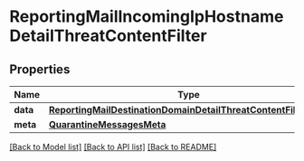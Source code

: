 # ReportingMailIncomingIpHostnameDetailThreatContentFilter

## Properties
Name | Type | Description | Notes
------------ | ------------- | ------------- | -------------
**data** | [**ReportingMailDestinationDomainDetailThreatContentFilterData**](ReportingMailDestinationDomainDetailThreatContentFilterData.md) |  | [optional] 
**meta** | [**QuarantineMessagesMeta**](QuarantineMessagesMeta.md) |  | [optional] 

[[Back to Model list]](../README.md#documentation-for-models) [[Back to API list]](../README.md#documentation-for-api-endpoints) [[Back to README]](../README.md)

